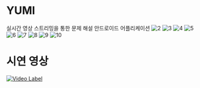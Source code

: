 # YUMI
실시간 영상 스트리밍을 통한 문제 해설 안드로이드 어플리케이션
![2](https://user-images.githubusercontent.com/54186647/111477761-cbca8200-8772-11eb-8fdd-e3b8b9f0f1eb.JPG)
![3](https://user-images.githubusercontent.com/54186647/111477841-dd138e80-8772-11eb-851a-1f558f2d95c0.JPG)
![4](https://user-images.githubusercontent.com/54186647/111477852-e00e7f00-8772-11eb-8501-8814371f6b8c.JPG)
![5](https://user-images.githubusercontent.com/54186647/111477861-e1d84280-8772-11eb-9ef5-d0514ccfac6b.JPG)
![6](https://user-images.githubusercontent.com/54186647/111477876-e4d33300-8772-11eb-904b-8fc952c233ad.JPG)
![7](https://user-images.githubusercontent.com/54186647/111477889-e69cf680-8772-11eb-96c2-3c429ee4a5a8.JPG)
![8](https://user-images.githubusercontent.com/54186647/111477897-e866ba00-8772-11eb-87a6-a948096c27c7.JPG)
![9](https://user-images.githubusercontent.com/54186647/111477907-ea307d80-8772-11eb-98a5-aeff4d427229.JPG)
![10](https://user-images.githubusercontent.com/54186647/111477920-ebfa4100-8772-11eb-9cf7-3e360464ed63.JPG)

# 시연 영상
[![Video Label](http://img.youtube.com/vi/K397b8Q1kLQ/0.jpg)](https://www.youtube.com/watch?v=K397b8Q1kLQ)
